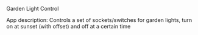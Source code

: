 

Garden Light Control


App description: Controls a set of sockets/switches for garden lights, turn on at sunset (with offset) and off at a certain time